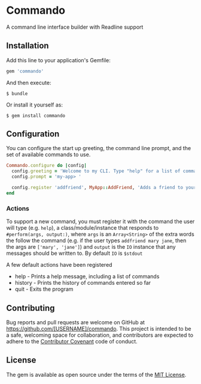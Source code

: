 # Commando

A command line interface builder with Readline support

## Installation

Add this line to your application's Gemfile:

```ruby
gem 'commando'
```

And then execute:

    $ bundle

Or install it yourself as:

    $ gem install commando

## Configuration

You can configure the start up greeting, the command line prompt, and the set
of available commands to use.

```ruby
Commando.configure do |config|
  config.greeting = 'Welcome to my CLI. Type "help" for a list of commands'
  config.prompt = 'my-app> '

  config.register 'addfriend', MyApp::AddFriend, 'Adds a friend to your network'
end
```

### Actions

To support a new command, you must register it with the command the user will
type (e.g. `help`), a class/module/instance that responds to `#perform(args, output:)`,
where `args` is an `Array<String>` of the extra words the follow the command
(e.g. if the user types `addfriend mary jane`, then the args are `['mary', 'jane']`)
and `output` is the `IO` instance that any messages should be written to. By
default `IO` is `$stdout`

A few default actions have been registered

* help - Prints a help message, including a list of commands
* history - Prints the history of commands entered so far
* quit - Exits the program

## Contributing

Bug reports and pull requests are welcome on GitHub at https://github.com/[USERNAME]/commando. This project is intended to be a safe, welcoming space for collaboration, and contributors are expected to adhere to the [Contributor Covenant](http://contributor-covenant.org) code of conduct.


## License

The gem is available as open source under the terms of the [MIT License](http://opensource.org/licenses/MIT).
